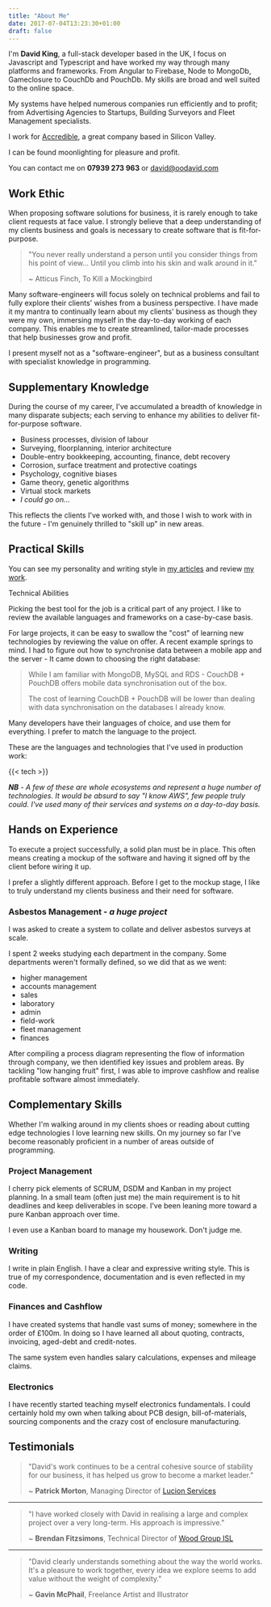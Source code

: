 ```yaml
---
title: "About Me"
date: 2017-07-04T13:23:30+01:00
draft: false
---
```


I'm **David King**, a full-stack developer based in the UK, I focus on Javascript and Typescript and have worked my way through many platforms and frameworks. From Angular to Firebase, Node to MongoDb, Gameclosure to CouchDb and PouchDb. My skills are broad and well suited to the online space.

My systems have helped numerous companies run efficiently and to profit; from Advertising Agencies to Startups, Building Surveyors and Fleet Management specialists.

I work for <a href="//accredible.com">Accredible</a>, a great company based in Silicon Valley.

I can be found moonlighting for pleasure and profit.

You can contact me on **07939 273 963** or [david@oodavid.com](mailto:david@oodavid.com)

## Work Ethic

When proposing software solutions for business, it is rarely enough to take client requests at face value. I strongly believe that a deep understanding of my clients business and goals is necessary to create software that is fit-for-purpose.

> "You never really understand a person until you consider things from his point of view... Until you climb into his skin and walk around in it."
>
> ~ Atticus Finch, To Kill a Mockingbird

Many software-engineers will focus solely on technical problems and fail to fully explore their clients' wishes from a business perspective. I have made it my mantra to continually learn about my clients' business as though they were my own, immersing myself in the day-to-day working of each company. This enables me to create streamlined, tailor-made processes that help businesses grow and profit.

I present myself not as a "software-engineer", but as a business consultant with specialist knowledge in programming.

## Supplementary Knowledge

During the course of my career, I've accumulated a breadth of knowledge in many disparate subjects; each serving to enhance my abilities to deliver fit-for-purpose software.

* Business processes, division of labour
* Surveying, floorplanning, interior architecture
* Double-entry bookkeeping, accounting, finance, debt recovery
* Corrosion, surface treatment and protective coatings
* Psychology, cognitive biases
* Game theory, genetic algorithms
* Virtual stock markets
* _I could go on..._

This reflects the clients I've worked with, and those I wish to work with in the future - I'm genuinely thrilled to "skill up" in new areas.

## Practical Skills

You can see my personality and writing style in [my articles](/) and review [my work](/my-work).

Technical Abilities

Picking the best tool for the job is a critical part of any project. I like to review the available languages and frameworks on a case-by-case basis.

For large projects, it can be easy to swallow the "cost" of learning new technologies by reviewing the value on offer. A recent example springs to mind. I had to figure out how to synchronise data between a mobile app and the server - It came down to choosing the right database:

> While I am familiar with MongoDB, MySQL and RDS - CouchDB + PouchDB offers mobile data synchronisation out of the box.
>
> The cost of learning CouchDB + PouchDB will be lower than dealing with data synchronisation on the databases I already know.

Many developers have their languages of choice, and use them for everything. I prefer to match the language to the project.

These are the languages and technologies that I've used in production work:

{{< tech >}}

_**NB** - A few of these are whole ecosystems and represent a huge number of technologies. It would be absurd to say "I know AWS", few people truly could. I've used many of their services and systems on a day-to-day basis._

## Hands on Experience

To execute a project successfully, a solid plan must be in place. This often means creating a mockup of the software and having it signed off by the client before wiring it up.

I prefer a slightly different approach. Before I get to the mockup stage, I like to truly understand my clients business and their need for software.

### Asbestos Management - _a huge project_

I was asked to create a system to collate and deliver asbestos surveys at scale.

I spent 2 weeks studying each department in the company. Some departments weren't formally defined, so we did that as we went:

* higher management
* accounts management
* sales
* laboratory
* admin
* field-work
* fleet management
* finances

After compiling a process diagram representing the flow of information through company, we then identified key issues and problem areas. By tackling "low hanging fruit" first, I was able to improve cashflow and realise profitable software almost immediately.

## Complementary Skills

Whether I'm walking around in my clients shoes or reading about cutting edge technologies I love learning new skills. On my journey so far I've become reasonably proficient in a number of areas outside of programming.

### Project Management

I cherry pick elements of SCRUM, DSDM and Kanban in my project planning. In a small team (often just me) the main requirement is to hit deadlines and keep deliverables in scope. I've been leaning more toward a pure Kanban approach over time.

I even use a Kanban board to manage my housework. Don't judge me.

### Writing

I write in plain English. I have a clear and expressive writing style. This is true of my correspondence, documentation and is even reflected in my code.

### Finances and Cashflow

I have created systems that handle vast sums of money; somewhere in the order of £100m. In doing so I have learned all about quoting, contracts, invoicing, aged-debt and credit-notes.

The same system even handles salary calculations, expenses and mileage claims.

### Electronics

I have recently started teaching myself electronics fundamentals. I could certainly hold my own when talking about PCB design, bill-of-materials, sourcing components and the crazy cost of enclosure manufacturing.

## Testimonials

> "David's work continues to be a central cohesive source of stability for our business, it has helped us grow to become a market leader."
>
> ~ **Patrick Morton**, Managing Director of [Lucion Services](https://www.duedil.com/company/gb/09476425/lucion-services-limited)

---

> "I have worked closely with David in realising a large and complex project over a very long-term. His approach is impressive."
>
> ~ **Brendan Fitzsimons**, Technical Director of [Wood Group ISL](https://www.duedil.com/company/gb/05159696/wood-group-industrial-services-limited)

---

> "David clearly understands something about the way the world works. It's a pleasure to work together, every idea we explore seems to add value without the weight of complexity."
>
> ~ **Gavin McPhail**, Freelance Artist and Illustrator
